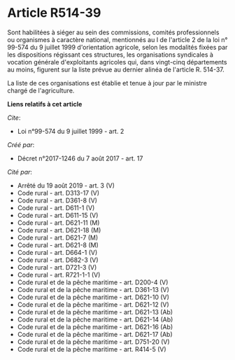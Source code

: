 # Article R514-39

Sont habilitées à siéger au sein des commissions, comités professionnels ou organismes à caractère national, mentionnés au  I
de l'article 2 de la loi n° 99-574 du 9 juillet 1999 d'orientation agricole, selon les modalités fixées par les dispositions
régissant ces structures, les organisations syndicales à vocation générale d'exploitants agricoles qui, dans vingt-cinq
départements au moins, figurent sur la liste prévue au dernier alinéa de l'article R. 514-37.

La liste de ces organisations est établie et tenue à jour par le ministre chargé de l'agriculture.

**Liens relatifs à cet article**

_Cite_:

  - Loi n°99-574 du 9 juillet 1999 - art. 2

_Créé par_:

  - Décret n°2017-1246 du 7 août 2017 - art. 17

_Cité par_:

  - Arrêté du 19 août 2019 - art. 3 (V)
  - Code rural - art. D313-17 (V)
  - Code rural - art. D361-8 (V)
  - Code rural - art. D611-1 (V)
  - Code rural - art. D611-15 (V)
  - Code rural - art. D621-11 (M)
  - Code rural - art. D621-18 (M)
  - Code rural - art. D621-7 (M)
  - Code rural - art. D621-8 (M)
  - Code rural - art. D664-1 (V)
  - Code rural - art. D682-3 (V)
  - Code rural - art. D721-3 (V)
  - Code rural - art. R721-1-1 (V)
  - Code rural et de la pêche maritime - art. D200-4 (V)
  - Code rural et de la pêche maritime - art. D361-13 (V)
  - Code rural et de la pêche maritime - art. D621-10 (V)
  - Code rural et de la pêche maritime - art. D621-12 (V)
  - Code rural et de la pêche maritime - art. D621-13 (Ab)
  - Code rural et de la pêche maritime - art. D621-14 (Ab)
  - Code rural et de la pêche maritime - art. D621-16 (Ab)
  - Code rural et de la pêche maritime - art. D621-17 (Ab)
  - Code rural et de la pêche maritime - art. D751-20 (V)
  - Code rural et de la pêche maritime - art. R414-5 (V)
